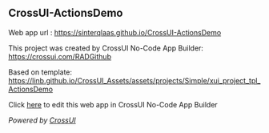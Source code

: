 ## CrossUI-ActionsDemo
Web app url : https://sinterqlaas.github.io/CrossUI-ActionsDemo

This project was created by CrossUI No-Code App Builder: https://crossui.com/RADGithub

Based on template: https://linb.github.io/CrossUI_Assets/assets/projects/Simple/xui_project_tpl_ActionsDemo

Click [here](https://crossui.com/RADGithub/#!from=github&owner=sinterqlaas&repo=CrossUI-ActionsDemo) to edit this web app in CrossUI No-Code App Builder

<i>Powered by [CrossUI](https://crossui.com)</i>
